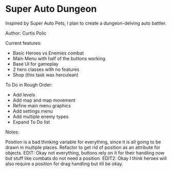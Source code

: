 # Super Auto Dungeon
Inspired by Super Auto Pets, I plan to create a dungeon-delving auto battler.

Author: Curtis Polic

Current features:
- Basic Heroes vs Enemies combat
- Main Menu with half of the buttons working
- Base UI for gameplay
- 2 hero classes with no features
- Shop (this task was herculean)

To Do in Rough Order:
- Add levels
- Add map and map movement
- Refine main menu graphics
- Add settings menu
- Add multiple enemy types
- Expand To Do list

Notes:

Position is a bad thinking variable for everything, since it is all going to be drawn in multiple places. Refactor to get rid of 
position as an attribute for objects. EDIT: Okay not everything, buttons rely on it for their handling now but stuff like combats 
do not need a position. EDIT2: Okay I think heroes will also require a position for drag handling but itll be okay.